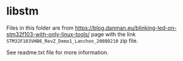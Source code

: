 # libstm

Files in this folder are from
https://blog.danman.eu/blinking-led-on-stm32f103-with-only-linux-tools/
page with the link `STM32F103VHB6_RevZ_Demo1_Lanchon_20080210` zip file.

See readme.txt file for more information.
